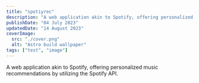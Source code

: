 ```yaml
---
title: "spotiyrec"
description: "A web application akin to Spotify, offering personalized music recommendations by utilizing the Spotify API."
publishDate: "04 July 2023"
updatedDate: "14 August 2023"
coverImage:
  src: "./cover.png"
  alt: "Astro build wallpaper"
tags: ["test", "image"]
---
```


A web application akin to Spotify, offering personalized music recommendations by utilizing the Spotify API.
